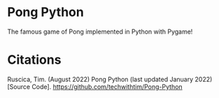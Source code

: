 # Pong Python

The famous game of Pong implemented in Python with Pygame!

# Citations
Ruscica, Tim. (August 2022) Pong Python (last updated January 2022)[Source Code]. https://github.com/techwithtim/Pong-Python